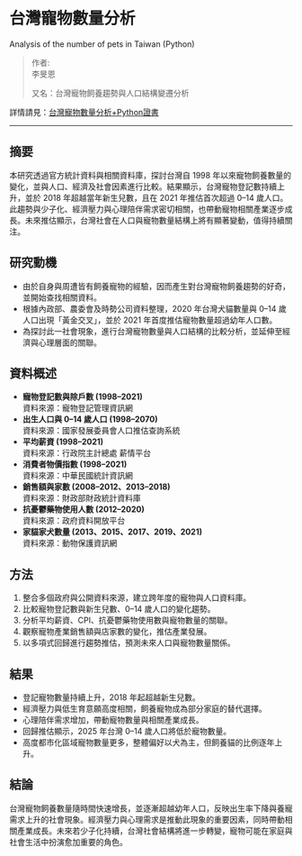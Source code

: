 # 台灣寵物數量分析
Analysis of the number of pets in Taiwan (Python)

> 作者:  
>    李旻恩 
>
> 又名：台灣寵物飼養趨勢與人口結構變遷分析
>

詳情請見：[台灣寵物數量分析+Python證書](./台灣寵物數量分析+Python證書.pdf)

---

## 摘要
本研究透過官方統計資料與相關資料庫，探討台灣自 1998 年以來寵物飼養數量的變化，並與人口、經濟及社會因素進行比較。結果顯示，台灣寵物登記數持續上升，並於 2018 年超越當年新生兒數，且在 2021 年推估首次超過 0–14 歲人口。此趨勢與少子化、經濟壓力與心理陪伴需求密切相關，也帶動寵物相關產業逐步成長。未來推估顯示，台灣社會在人口與寵物數量結構上將有顯著變動，值得持續關注。

## 研究動機
- 由於自身與周遭皆有飼養寵物的經驗，因而產生對台灣寵物飼養趨勢的好奇，並開始查找相關資料。  
- 根據內政部、農委會及時勢公司資料整理，2020 年台灣犬貓數量與 0–14 歲人口出現「黃金交叉」，並於 2021 年首度推估寵物數量超過幼年人口數。  
- 為探討此一社會現象，進行台灣寵物數量與人口結構的比較分析，並延伸至經濟與心理層面的關聯。  

## 資料概述
- **寵物登記數與除戶數 (1998–2021)**  
  資料來源：寵物登記管理資訊網  
- **出生人口與 0–14 歲人口 (1998–2070)**  
  資料來源：國家發展委員會人口推估查詢系統  
- **平均薪資 (1998–2021)**  
  資料來源：行政院主計總處 薪情平台  
- **消費者物價指數 (1998–2021)**  
  資料來源：中華民國統計資訊網  
- **銷售額與家數 (2008–2012、2013–2018)**  
  資料來源：財政部財政統計資料庫  
- **抗憂鬱藥物使用人數 (2012–2020)**  
  資料來源：政府資料開放平台  
- **家貓家犬數量 (2013、2015、2017、2019、2021)**  
  資料來源：動物保護資訊網  

## 方法
1. 整合多個政府與公開資料來源，建立跨年度的寵物與人口資料庫。  
2. 比較寵物登記數與新生兒數、0–14 歲人口的變化趨勢。  
3. 分析平均薪資、CPI、抗憂鬱藥物使用數與寵物數量的關聯。  
4. 觀察寵物產業銷售額與店家數的變化，推估產業發展。  
5. 以多項式回歸進行趨勢推估，預測未來人口與寵物數量關係。  

## 結果
- 登記寵物數量持續上升，2018 年起超越新生兒數。  
- 經濟壓力與低生育意願高度相關，飼養寵物成為部分家庭的替代選擇。  
- 心理陪伴需求增加，帶動寵物數量與相關產業成長。  
- 回歸推估顯示，2025 年台灣 0–14 歲人口將低於寵物數量。  
- 高度都市化區域寵物數量更多，整體偏好以犬為主，但飼養貓的比例逐年上升。  

## 結論
台灣寵物飼養數量隨時間快速增長，並逐漸超越幼年人口，反映出生率下降與養寵需求上升的社會現象。經濟壓力與心理需求是推動此現象的重要因素，同時帶動相關產業成長。未來若少子化持續，台灣社會結構將進一步轉變，寵物可能在家庭與社會生活中扮演愈加重要的角色。  
